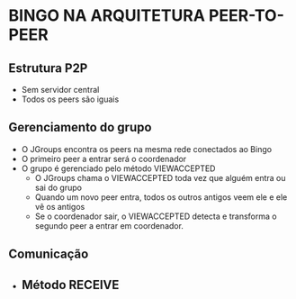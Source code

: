 # BINGO NA ARQUITETURA PEER-TO-PEER

## Estrutura P2P

- Sem servidor central
- Todos os peers são iguais

## Gerenciamento do grupo

- O JGroups encontra os peers na mesma rede conectados ao Bingo
- O primeiro peer a entrar será o coordenador
- O grupo é gerenciado pelo método VIEWACCEPTED
    - O JGroups chama o VIEWACCEPTED toda vez que alguém entra ou sai do grupo
    - Quando um novo peer entra, todos os outros antigos veem ele e ele vê os antigos
    - Se o coordenador sair, o VIEWACCEPTED detecta e transforma o segundo peer a entrar em coordenador.

## Comunicação

- Método RECEIVE
    - 
